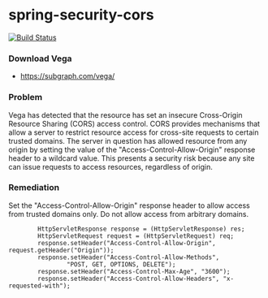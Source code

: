 # spring-security-cors

[![Build Status](https://api.travis-ci.org/arpitaggarwal/spring-security-cors.svg?branch=master)](https://travis-ci.org/arpitaggarwal/spring-security-cors)

### Download Vega

 - https://subgraph.com/vega/
 
### Problem

Vega has detected that the resource has set an insecure Cross-Origin Resource Sharing (CORS) access control. CORS provides mechanisms that allow a server to restrict resource access for cross-site requests to certain trusted domains. The server in question has allowed resource from any origin by setting the value of the "Access-Control-Allow-Origin" response header to a wildcard value. This presents a security risk because any site can issue requests to access resources, regardless of origin. 

### Remediation

Set the "Access-Control-Allow-Origin" response header to allow access from trusted domains only. Do not allow access from arbitrary domains. 

```
        HttpServletResponse response = (HttpServletResponse) res;
		HttpServletRequest request = (HttpServletRequest) req;
		response.setHeader("Access-Control-Allow-Origin", request.getHeader("Origin"));
		response.setHeader("Access-Control-Allow-Methods",
				"POST, GET, OPTIONS, DELETE");
		response.setHeader("Access-Control-Max-Age", "3600");
		response.setHeader("Access-Control-Allow-Headers", "x-requested-with");
```

